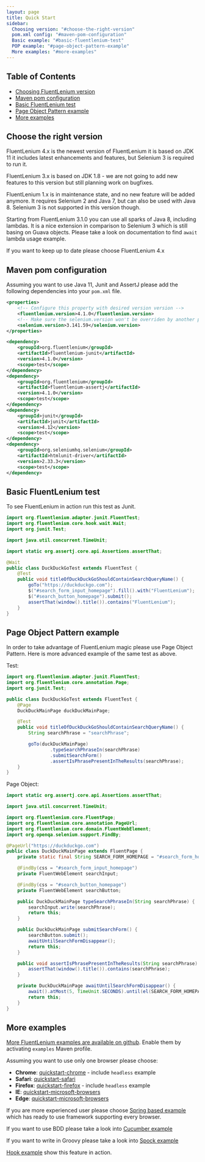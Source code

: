 ```yaml
---
layout: page
title: Quick Start
sidebar:
  Choosing version: "#choose-the-right-version"
  pom.xml config: "#maven-pom-configuration"
  Basic example: "#basic-fluentlenium-test"
  POP example: "#page-object-pattern-example"
  More examples: "#more-examples"
---
```


## Table of Contents
- [Choosing FluentLenium version](#choose-the-right-version)
- [Maven pom configuration](#maven-pom-configuration)
- [Basic FluentLenium test](#basic-fluentlenium-test)
- [Page Object Pattern example](#page-object-pattern-example)
- [More examples](#more-examples)

## Choose the right version

FluentLenium 4.x is the newest version of FluentLenium it is based on JDK 11 it includes latest enhancements and features, but Selenium 3 is required to run it.

FluentLenium 3.x is based on JDK 1.8 - we are not going to add new features to this version but still planning work on bugfixes.

FluentLenium 1.x is in maintenance state, and no new feature will be added anymore. It requires Selenium 2 and
Java 7, but can also be used with Java 8. Selenium 3 is not supported in this version though.

Starting from FluentLenium 3.1.0 you can use all sparks of Java 8, including lambdas. It is a nice extension in
comparison to Selenium 3 which is still basing on Guava objects. Please take a look on documentation to find `await`
lambda usage example.

If you want to keep up to date please choose FluentLenium 4.x


## Maven pom configuration

Assuming you want to use Java 11, Junit and AssertJ please add the following dependencies into your `pom.xml` file.

```xml
<properties>
    <!-- Configure this property with desired version version -->
    <fluentlenium.version>4.1.0</fluentlenium.version>
    <!-- Make sure the selenium.version won't be overriden by another pom.xml -->
    <selenium.version>3.141.59</selenium.version>
</properties>

<dependency>
    <groupId>org.fluentlenium</groupId>
    <artifactId>fluentlenium-junit</artifactId>
    <version>4.1.0</version>
    <scope>test</scope>
</dependency>
<dependency>
    <groupId>org.fluentlenium</groupId>
    <artifactId>fluentlenium-assertj</artifactId>
    <version>4.1.0</version>
    <scope>test</scope>
</dependency>
<dependency>
    <groupId>junit</groupId>
    <artifactId>junit</artifactId>
    <version>4.12</version>
    <scope>test</scope>
</dependency>
<dependency>
    <groupId>org.seleniumhq.selenium</groupId>
    <artifactId>htmlunit-driver</artifactId>
    <version>2.33.3</version>
    <scope>test</scope>
</dependency>
```

## Basic FluentLenium test

To see FluentLenium in action run this test as Junit.

```java
import org.fluentlenium.adapter.junit.FluentTest;
import org.fluentlenium.core.hook.wait.Wait;
import org.junit.Test;

import java.util.concurrent.TimeUnit;

import static org.assertj.core.api.Assertions.assertThat;

@Wait
public class DuckDuckGoTest extends FluentTest {
    @Test
    public void titleOfDuckDuckGoShouldContainSearchQueryName() {
        goTo("https://duckduckgo.com");
        $("#search_form_input_homepage").fill().with("FluentLenium");
        $("#search_button_homepage").submit();
        assertThat(window().title()).contains("FluentLenium");
    }
}
```

## Page Object Pattern example

In order to take advantage of FluentLenium magic please use Page Object Pattern. Here is more advanced example of the same test as above.

Test:

```java
import org.fluentlenium.adapter.junit.FluentTest;
import org.fluentlenium.core.annotation.Page;
import org.junit.Test;

public class DuckDuckGoTest extends FluentTest {
    @Page
    DuckDuckMainPage duckDuckMainPage;

    @Test
    public void titleOfDuckDuckGoShouldContainSearchQueryName() {
        String searchPhrase = "searchPhrase";

        goTo(duckDuckMainPage)
                .typeSearchPhraseIn(searchPhrase)
                .submitSearchForm()
                .assertIsPhrasePresentInTheResults(searchPhrase);
    }
}
```

Page Object:

```java
import static org.assertj.core.api.Assertions.assertThat;

import java.util.concurrent.TimeUnit;

import org.fluentlenium.core.FluentPage;
import org.fluentlenium.core.annotation.PageUrl;
import org.fluentlenium.core.domain.FluentWebElement;
import org.openqa.selenium.support.FindBy;

@PageUrl("https://duckduckgo.com")
public class DuckDuckMainPage extends FluentPage {
    private static final String SEARCH_FORM_HOMEPAGE = "#search_form_homepage";

    @FindBy(css = "#search_form_input_homepage")
    private FluentWebElement searchInput;

    @FindBy(css = "#search_button_homepage")
    private FluentWebElement searchButton;

    public DuckDuckMainPage typeSearchPhraseIn(String searchPhrase) {
        searchInput.write(searchPhrase);
        return this;
    }

    public DuckDuckMainPage submitSearchForm() {
        searchButton.submit();
        awaitUntilSearchFormDisappear();
        return this;
    }

    public void assertIsPhrasePresentInTheResults(String searchPhrase) {
        assertThat(window().title()).contains(searchPhrase);
    }

    private DuckDuckMainPage awaitUntilSearchFormDisappear() {
        await().atMost(5, TimeUnit.SECONDS).until(el(SEARCH_FORM_HOMEPAGE)).not().present();
        return this;
    }
}
```

## More examples

[More FluentLenium examples are available on github](https://github.com/FluentLenium/FluentLenium/tree/develop/examples).
Enable them by activating ```examples``` Maven profile.

Assuming you want to use only one browser please choose:

- **Chrome**: [quickstart-chrome](https://github.com/FluentLenium/FluentLenium/tree/develop/examples/quickstart-chrome) - include `headless` example
- **Safari**: [quickstart-safari](https://github.com/FluentLenium/FluentLenium/tree/develop/examples/quickstart-safari)
- **Firefox**: [quickstart-firefox](https://github.com/FluentLenium/FluentLenium/tree/develop/examples/quickstart-firefox) - include `headless` example
- **IE**: [quickstart-microsoft-browsers](https://github.com/FluentLenium/FluentLenium/tree/develop/examples/quickstart-microsoft-browsers)
- **Edge**: [quickstart-microsoft-browsers](https://github.com/FluentLenium/FluentLenium/tree/develop/examples/quickstart-microsoft-browsers)

If you are more experienced user please choose [Spring based example](https://github.com/FluentLenium/FluentLenium/tree/develop/examples/spring)
which has ready to use framework supporting every browser.

If you want to use BDD please take a look into [Cucumber example](https://github.com/FluentLenium/FluentLenium/tree/develop/examples/cucumber)

If you want to write in Groovy please take a look into [Spock example](https://github.com/FluentLenium/FluentLenium/tree/develop/examples/spock)

[Hook example](https://github.com/FluentLenium/FluentLenium/tree/develop/examples/hooks) show this feature in action.